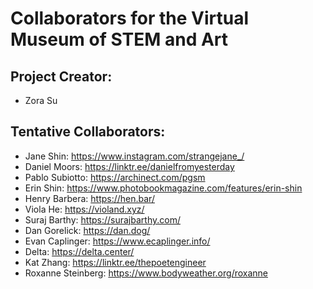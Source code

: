 # Collaborators for the Virtual Museum of STEM and Art

## Project Creator:
- Zora Su

## **Tentative** Collaborators:
- Jane Shin: https://www.instagram.com/strangejane_/
- Daniel Moors: https://linktr.ee/danielfromyesterday
- Pablo Subiotto: https://archinect.com/pgsm
- Erin Shin: https://www.photobookmagazine.com/features/erin-shin
- Henry Barbera: https://hen.bar/
- Viola He: https://violand.xyz/
- Suraj Barthy: https://surajbarthy.com/
- Dan Gorelick: https://dan.dog/
- Evan Caplinger: https://www.ecaplinger.info/
- Delta: https://delta.center/
- Kat Zhang: https://linktr.ee/thepoetengineer
- Roxanne Steinberg: https://www.bodyweather.org/roxanne

